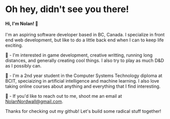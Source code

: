 # Oh hey, didn't see you there!

#### Hi, I'm Nolan! 🥳
I'm an aspiring software developer based in BC, Canada. I specialize in front end web development, but like to do a little back end when I can to keep life exciting.

🎲 - I'm interested in game development, creative writting, running long distances, and generally creating cool things. I also try to play as much D&D as I possibly can.

🏫 - I'm a 2nd year student in the Computer Systems Technology diploma at BCIT, speciaizing in artificial intelligence and machine learning. I also love taking online courses about anything and everything that I find interesting.

💌 - If you'd like to reach out to me, shoot me an email at NolanNordwall@gmail.com.

Thanks for checking out my github! Let's build some radical stuff together!
